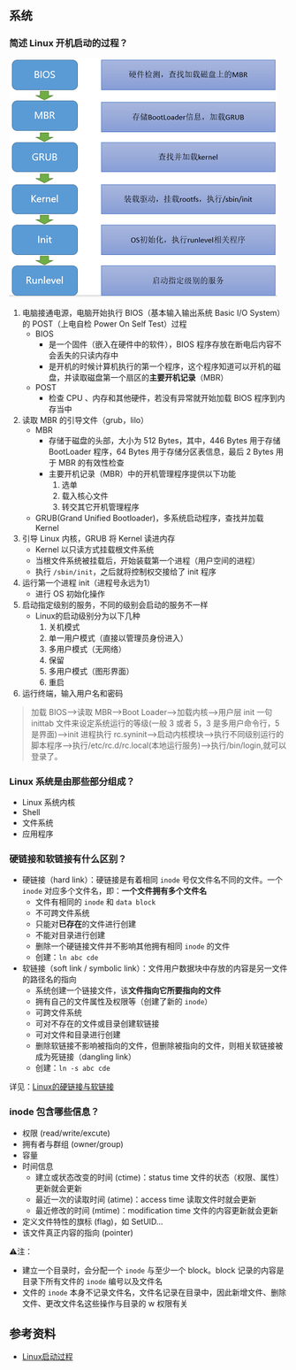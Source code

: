 ## 系统

### 简述 Linux 开机启动的过程？

![Linux 开机启动过程](/img/os/linux-begin.png)

1. 电脑接通电源，电脑开始执行 BIOS（基本输入输出系统 Basic I/O System）的 POST（上电自检 Power On Self Test）过程
    - BIOS
        - 是一个固件（嵌入在硬件中的软件），BIOS 程序存放在断电后内容不会丢失的只读内存中
        - 是开机的时候计算机执行的第一个程序，这个程序知道可以开机的磁盘，并读取磁盘第一个扇区的**主要开机记录**（MBR）
    - POST
        - 检查 CPU 、内存和其他硬件，若没有异常就开始加载 BIOS 程序到内存当中
2. 读取 MBR 的引导文件（grub，lilo）
    - MBR
        - 存储于磁盘的头部，大小为 512 Bytes，其中，446 Bytes 用于存储 BootLoader 程序，64 Bytes 用于存储分区表信息，最后 2 Bytes 用于 MBR 的有效性检查
        - 主要开机记录（MBR）中的开机管理程序提供以下功能
            1. 选单
            2. 载入核心文件
            3. 转交其它开机管理程序
    - GRUB(Grand Unified Bootloader)，多系统启动程序，查找并加载 Kernel
3. 引导 Linux 内核，GRUB 将 Kernel 读进内存
    - Kernel 以只读方式挂载根文件系统
    - 当根文件系统被挂载后，开始装载第一个进程（用户空间的进程）
    - 执行 `/sbin/init`，之后就将控制权交接给了 init 程序
4. 运行第一个进程 init（进程号永远为1）
    - 进行 OS 初始化操作
5. 启动指定级别的服务，不同的级别会启动的服务不一样
    - Linux的启动级别分为以下几种
        1. 关机模式
        2. 单一用户模式（直接以管理员身份进入）
        3. 多用户模式（无网络）
        4. 保留
        5. 多用户模式（图形界面）
        6. 重启
6. 运行终端，输入用户名和密码

> 加载 BIOS–>读取 MBR–>Boot Loader–>加载内核–>用户层 init 一句 inittab 文件来设定系统运行的等级(一般 3 或者 5，3 是多用户命令行，5 是界面)–>init 进程执行 rc.syninit–>启动内核模块–>执行不同级别运行的脚本程序–>执行/etc/rc.d/rc.local(本地运行服务)–>执行/bin/login,就可以登录了。

### Linux 系统是由那些部分组成？

- Linux 系统内核
- Shell
- 文件系统
- 应用程序

### 硬链接和软链接有什么区别？

- 硬链接（hard link）：硬链接是有着相同 `inode` 号仅文件名不同的文件。一个 `inode` 对应多个文件名，即：**一个文件拥有多个文件名**
    - 文件有相同的 `inode` 和 `data block`
    - 不可跨文件系统
    - 只能对**已存在**的文件进行创建
    - 不能对目录进行创建
    - 删除一个硬链接文件并不影响其他拥有相同 `inode` 的文件
    - 创建：`ln abc cde`
- 软链接（soft link / symbolic link）：文件用户数据块中存放的内容是另一文件的路径名的指向
    - 系统创建一个链接文件，该**文件指向它所要指向的文件**
    - 拥有自己的文件属性及权限等（创建了新的 `inode`）
    - 可跨文件系统
    - 可对不存在的文件或目录创建软链接
    - 可对文件和目录进行创建
    - 删除软链接不影响被指向的文件，但删除被指向的文件，则相关软链接被成为死链接（dangling link）
    - 创建：`ln -s abc cde`

详见：[Linux的硬链接与软链接](http://jalan.space/2017/12/26/2017-12-25-linux-hard-link-and-soft-link/)

### inode 包含哪些信息？

- 权限 (read/write/excute)
- 拥有者与群组 (owner/group)
- 容量
- 时间信息
    - 建立或状态改变的时间 (ctime)：status time 文件的状态（权限、属性）更新就会更新
    - 最近一次的读取时间 (atime)：access time 读取文件时就会更新
    - 最近修改的时间 (mtime)：modification time 文件的内容更新就会更新
- 定义文件特性的旗标 (flag)，如 SetUID...
- 该文件真正内容的指向 (pointer)

⚠️注：

- 建立一个目录时，会分配一个 `inode` 与至少一个 block。block 记录的内容是目录下所有文件的 `inode` 编号以及文件名
- 文件的 `inode` 本身不记录文件名，文件名记录在目录中，因此新增文件、删除文件、更改文件名这些操作与目录的 w 权限有关

### 

## 参考资料

- [Linux启动过程](https://www.cnblogs.com/codecc/p/boot.html)